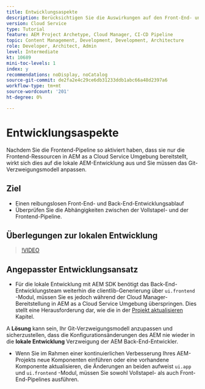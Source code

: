 ```yaml
---
title: Entwicklungsaspekte
description: Berücksichtigen Sie die Auswirkungen auf den Front-End- und Back-End-Entwicklungsprozess, sobald Sie die Front-End-Pipeline aktivieren.
version: Cloud Service
type: Tutorial
feature: AEM Project Archetype, Cloud Manager, CI-CD Pipeline
topic: Content Management, Development, Development, Architecture
role: Developer, Architect, Admin
level: Intermediate
kt: 10689
mini-toc-levels: 1
index: y
recommendations: noDisplay, noCatalog
source-git-commit: de2fa2e4c29ce6db31233ddb1abc66a48d2397a6
workflow-type: tm+mt
source-wordcount: '201'
ht-degree: 0%

---
```



# Entwicklungsaspekte

Nachdem Sie die Frontend-Pipeline so aktiviert haben, dass sie nur die Frontend-Ressourcen in AEM as a Cloud Service Umgebung bereitstellt, wirkt sich dies auf die lokale AEM-Entwicklung aus und Sie müssen das Git-Verzweigungsmodell anpassen.

## Ziel

* Einen reibungslosen Front-End- und Back-End-Entwicklungsablauf
* Überprüfen Sie die Abhängigkeiten zwischen der Vollstapel- und der Frontend-Pipeline.


## Überlegungen zur lokalen Entwicklung

>[!VIDEO](https://video.tv.adobe.com/v/3409421/)


## Angepasster Entwicklungsansatz

* Für die lokale Entwicklung mit AEM SDK benötigt das Back-End-Entwicklungsteam weiterhin die clientlib-Generierung über `ui.frontend` -Modul, müssen Sie es jedoch während der Cloud Manager-Bereitstellung in AEM as a Cloud Service Umgebung überspringen. Dies stellt eine Herausforderung dar, wie die in der [Projekt aktualisieren](update-project.md) Kapitel.

A __Lösung__ kann sein, Ihr Git-Verzweigungsmodell anzupassen und sicherzustellen, dass die Konfigurationsänderungen des AEM nie wieder in die __lokale Entwicklung__ Verzweigung der AEM Back-End-Entwickler.


* Wenn Sie im Rahmen einer kontinuierlichen Verbesserung Ihres AEM-Projekts neue Komponenten einführen oder eine vorhandene Komponente aktualisieren, die Änderungen an beiden aufweist `ui.app` und `ui.frontend` -Modul, müssen Sie sowohl Vollstapel- als auch Front-End-Pipelines ausführen.



